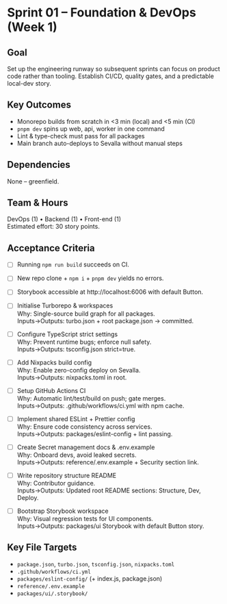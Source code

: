 # Sprint 01 – Foundation & DevOps (Week 1)

## Goal
Set up the engineering runway so subsequent sprints can focus on product code rather than tooling. Establish CI/CD, quality gates, and a predictable local-dev story.

## Key Outcomes
* Monorepo builds from scratch in <3 min (local) and <5 min (CI)
* `pnpm dev` spins up web, api, worker in one command
* Lint & type-check must pass for all packages
* Main branch auto-deploys to Sevalla without manual steps

## Dependencies
None – greenfield.

## Team & Hours
DevOps (1) • Backend (1) • Front-end (1)  
Estimated effort: 30 story points.

## Acceptance Criteria
- [ ] Running `npm run build` succeeds on CI.  
- [ ] New repo clone + `npm i` + `pnpm dev` yields no errors.  
- [ ] Storybook accessible at http://localhost:6006 with default Button.

- [ ] Initialise Turborepo & workspaces  
  Why: Single-source build graph for all packages.  
  Inputs→Outputs: turbo.json + root package.json → committed.
- [ ] Configure TypeScript strict settings  
  Why: Prevent runtime bugs; enforce null safety.  
  Inputs→Outputs: tsconfig.json strict=true.
- [ ] Add Nixpacks build config  
  Why: Enable zero-config deploy on Sevalla.  
  Inputs→Outputs: nixpacks.toml in root.
- [ ] Setup GitHub Actions CI  
  Why: Automatic lint/test/build on push; gate merges.  
  Inputs→Outputs: .github/workflows/ci.yml with npm cache.
- [ ] Implement shared ESLint + Prettier config  
  Why: Ensure code consistency across services.  
  Inputs→Outputs: packages/eslint-config + lint passing.
- [ ] Create Secret management docs & .env.example  
  Why: Onboard devs, avoid leaked secrets.  
  Inputs→Outputs: reference/.env.example + Security section link.
- [ ] Write repository structure README  
  Why: Contributor guidance.  
  Inputs→Outputs: Updated root README sections: Structure, Dev, Deploy.
- [ ] Bootstrap Storybook workspace  
  Why: Visual regression tests for UI components.  
  Inputs→Outputs: packages/ui Storybook with default Button story.

## Key File Targets
* `package.json`, `turbo.json`, `tsconfig.json`, `nixpacks.toml`
* `.github/workflows/ci.yml`
* `packages/eslint-config/` (+ index.js, package.json)
* `reference/.env.example`
* `packages/ui/.storybook/` 